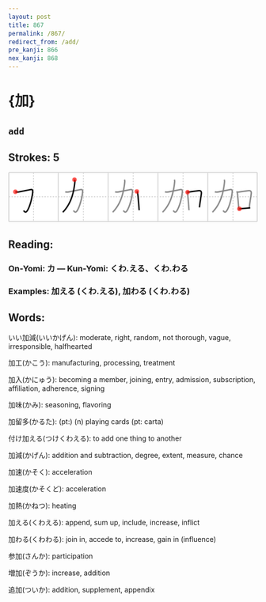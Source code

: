 ```yaml
---
layout: post
title: 867
permalink: /867/
redirect_from: /add/
pre_kanji: 866
nex_kanji: 868
---
```


# {加}

## `add`

## Strokes: 5

<div class="stroke"><img src="../images/E58AA0.png" /></div>

## Reading:

### On-Yomi: カ &mdash; Kun-Yomi: くわ.える、くわ.わる

### Examples: 加える (くわ.える), 加わる (くわ.わる)

## Words:

いい加減(いいかげん): moderate, right, random, not thorough, vague, irresponsible, halfhearted

加工(かこう): manufacturing, processing, treatment

加入(かにゅう): becoming a member, joining, entry, admission, subscription, affiliation, adherence, signing

加味(かみ): seasoning, flavoring

加留多(かるた): (pt:) (n) playing cards (pt: carta)

付け加える(つけくわえる): to add one thing to another

加減(かげん): addition and subtraction, degree, extent, measure, chance

加速(かそく): acceleration

加速度(かそくど): acceleration

加熱(かねつ): heating

加える(くわえる): append, sum up, include, increase, inflict

加わる(くわわる): join in, accede to, increase, gain in (influence)

参加(さんか): participation

増加(ぞうか): increase, addition

追加(ついか): addition, supplement, appendix
